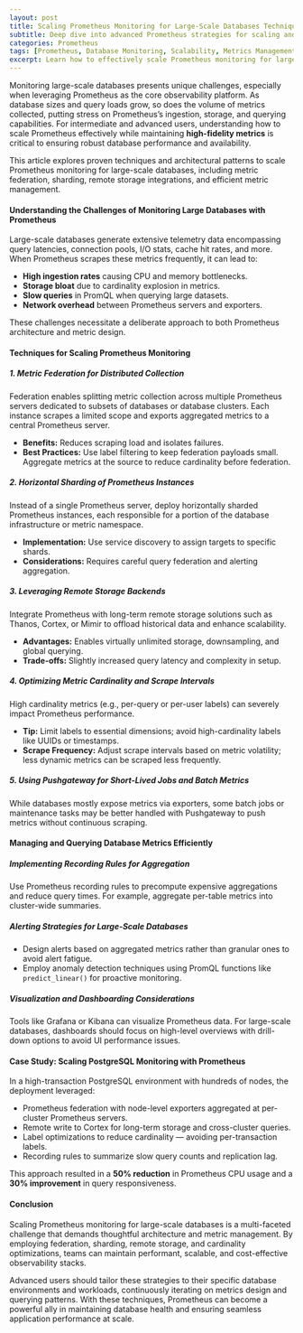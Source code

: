 ```yaml
---
layout: post
title: Scaling Prometheus Monitoring for Large-Scale Databases Techniques to Manage and Optimize DB Metrics
subtitle: Deep dive into advanced Prometheus strategies for scaling and managing database monitoring at scale
categories: Prometheus
tags: [Prometheus, Database Monitoring, Scalability, Metrics Management, Big Data, Performance Tuning, Kubernetes, Observability]
excerpt: Learn how to effectively scale Prometheus monitoring for large-scale databases with advanced techniques for managing and optimizing database metrics in production environments.
---
```

Monitoring large-scale databases presents unique challenges, especially when leveraging Prometheus as the core observability platform. As database sizes and query loads grow, so does the volume of metrics collected, putting stress on Prometheus’s ingestion, storage, and querying capabilities. For intermediate and advanced users, understanding how to scale Prometheus effectively while maintaining **high-fidelity metrics** is critical to ensuring robust database performance and availability.

This article explores proven techniques and architectural patterns to scale Prometheus monitoring for large-scale databases, including metric federation, sharding, remote storage integrations, and efficient metric management.

#### Understanding the Challenges of Monitoring Large Databases with Prometheus

Large-scale databases generate extensive telemetry data encompassing query latencies, connection pools, I/O stats, cache hit rates, and more. When Prometheus scrapes these metrics frequently, it can lead to:

- **High ingestion rates** causing CPU and memory bottlenecks.
- **Storage bloat** due to cardinality explosion in metrics.
- **Slow queries** in PromQL when querying large datasets.
- **Network overhead** between Prometheus servers and exporters.

These challenges necessitate a deliberate approach to both Prometheus architecture and metric design.

#### Techniques for Scaling Prometheus Monitoring

##### 1. Metric Federation for Distributed Collection

Federation enables splitting metric collection across multiple Prometheus servers dedicated to subsets of databases or database clusters. Each instance scrapes a limited scope and exports aggregated metrics to a central Prometheus server.

- **Benefits:** Reduces scraping load and isolates failures.
- **Best Practices:** Use label filtering to keep federation payloads small. Aggregate metrics at the source to reduce cardinality before federation.

##### 2. Horizontal Sharding of Prometheus Instances

Instead of a single Prometheus server, deploy horizontally sharded Prometheus instances, each responsible for a portion of the database infrastructure or metric namespace.

- **Implementation:** Use service discovery to assign targets to specific shards.
- **Considerations:** Requires careful query federation and alerting aggregation.

##### 3. Leveraging Remote Storage Backends

Integrate Prometheus with long-term remote storage solutions such as Thanos, Cortex, or Mimir to offload historical data and enhance scalability.

- **Advantages:** Enables virtually unlimited storage, downsampling, and global querying.
- **Trade-offs:** Slightly increased query latency and complexity in setup.

##### 4. Optimizing Metric Cardinality and Scrape Intervals

High cardinality metrics (e.g., per-query or per-user labels) can severely impact Prometheus performance.

- **Tip:** Limit labels to essential dimensions; avoid high-cardinality labels like UUIDs or timestamps.
- **Scrape Frequency:** Adjust scrape intervals based on metric volatility; less dynamic metrics can be scraped less frequently.

##### 5. Using Pushgateway for Short-Lived Jobs and Batch Metrics

While databases mostly expose metrics via exporters, some batch jobs or maintenance tasks may be better handled with Pushgateway to push metrics without continuous scraping.

#### Managing and Querying Database Metrics Efficiently

##### Implementing Recording Rules for Aggregation

Use Prometheus recording rules to precompute expensive aggregations and reduce query times. For example, aggregate per-table metrics into cluster-wide summaries.

##### Alerting Strategies for Large-Scale Databases

- Design alerts based on aggregated metrics rather than granular ones to avoid alert fatigue.
- Employ anomaly detection techniques using PromQL functions like `predict_linear()` for proactive monitoring.

##### Visualization and Dashboarding Considerations

Tools like Grafana or Kibana can visualize Prometheus data. For large-scale databases, dashboards should focus on high-level overviews with drill-down options to avoid UI performance issues.

#### Case Study: Scaling PostgreSQL Monitoring with Prometheus

In a high-transaction PostgreSQL environment with hundreds of nodes, the deployment leveraged:

- Prometheus federation with node-level exporters aggregated at per-cluster Prometheus servers.
- Remote write to Cortex for long-term storage and cross-cluster queries.
- Label optimizations to reduce cardinality — avoiding per-transaction labels.
- Recording rules to summarize slow query counts and replication lag.

This approach resulted in a **50% reduction** in Prometheus CPU usage and a **30% improvement** in query responsiveness.

#### Conclusion

Scaling Prometheus monitoring for large-scale databases is a multi-faceted challenge that demands thoughtful architecture and metric management. By employing federation, sharding, remote storage, and cardinality optimizations, teams can maintain performant, scalable, and cost-effective observability stacks.

Advanced users should tailor these strategies to their specific database environments and workloads, continuously iterating on metrics design and querying patterns. With these techniques, Prometheus can become a powerful ally in maintaining database health and ensuring seamless application performance at scale.
